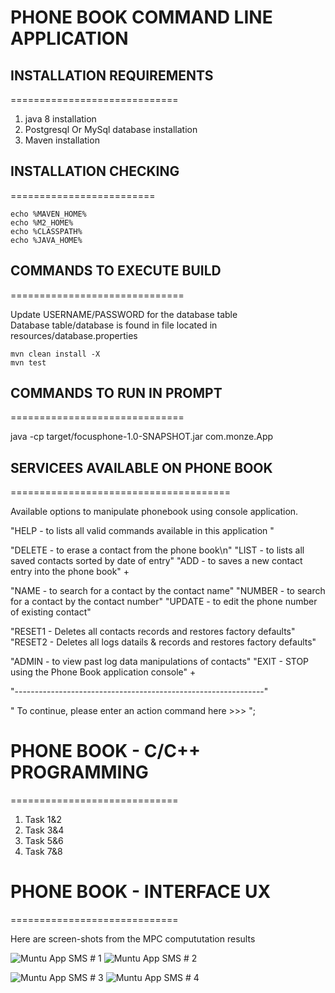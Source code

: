 
# PHONE BOOK COMMAND LINE APPLICATION

## INSTALLATION REQUIREMENTS
=============================
1. java 8 installation
2. Postgresql Or MySql database installation
3. Maven installation

## INSTALLATION CHECKING
=========================

```
echo %MAVEN_HOME%
echo %M2_HOME%
echo %CLASSPATH%
echo %JAVA_HOME%

```

## COMMANDS TO EXECUTE BUILD
==============================

Update USERNAME/PASSWORD for the database table\
Database table/database is found in file located in resources/database.properties

```
mvn clean install -X
mvn test

```


## COMMANDS TO RUN IN PROMPT
==============================

java -cp target/focusphone-1.0-SNAPSHOT.jar com.monze.App

## SERVICEES AVAILABLE ON PHONE BOOK
======================================


Available options to manipulate phonebook using console application.

"HELP   - to lists all valid commands available in this application "

"DELETE - to erase a contact from the phone book\n"
"LIST   - to lists all saved contacts sorted by date of entry"
"ADD    - to saves a new contact entry into the phone book" +

"NAME   - to search for a contact by the contact name"
"NUMBER   - to search for a contact by the contact number"
"UPDATE - to edit the phone number of  existing contact"

"RESET1   - Deletes all contacts records and restores factory defaults"
"RESET2   - Deletes all logs datails & records and restores factory defaults"

"ADMIN - to view past log data manipulations of contacts"
"EXIT   - STOP using the Phone Book application console" +

"--------------------------------------------------------------"

" To continue, please enter an action command here >>>  ";
    

# PHONE BOOK - C/C++ PROGRAMMING 
=============================

1. Task 1&2
1. Task 3&4
1. Task 5&6
1. Task 7&8


# PHONE BOOK - INTERFACE UX 
=============================

Here are screen-shots from the MPC compututation results

![ Muntu App SMS # 1 ](https://github.com/LINOSNCHENA/PhoneBookApp/blob/master/ux/page%20(1).png)
![ Muntu App SMS # 2 ](https://github.com/LINOSNCHENA/PhoneBookApp/blob/master/ux/page%20(2).png)

![ Muntu App SMS # 3 ](https://github.com/LINOSNCHENA/PhoneBookApp/blob/master/ux/page%20(3).png)
![ Muntu App SMS # 4 ](https://github.com/LINOSNCHENA/PhoneBookApp/blob/master/ux/page%20(4).png)
